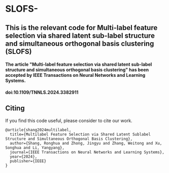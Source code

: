 # SLOFS-
## This is the relevant code for Multi-label feature selection via shared latent sub-label structure and simultaneous orthogonal basis clustering (SLOFS)

#### The article "Multi-label feature selection via shared latent sub-label structure and simultaneous orthogonal basis clustering" has been accepted by IEEE Transactions on Neural Networks and Learning Systems.
#### doi:10.1109/TNNLS.2024.3382911
## Citing
If you find this code useful, please consider to cite our work.
```
@article{shang2024multilabel,
  title={Multilabel Feature Selection via Shared Latent Sublabel Structure and Simultaneous Orthogonal Basis Clustering},
  author={Shang, Ronghua and Zhong, Jingyu and Zhang, Weitong and Xu, Songhua and Li, Yangyang},
  journal={IEEE Transactions on Neural Networks and Learning Systems},
  year={2024},
  publisher={IEEE}
}
```
